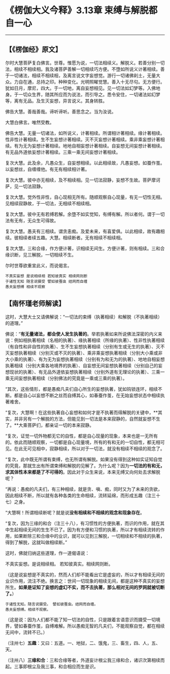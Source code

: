 # 《楞伽大义今释》3.13章 束缚与解脱都自一心

------

## 【《楞伽经》原文】

尔时大慧菩萨复白佛言。世尊。惟愿为说，一切法相续义。解脱义。若善分别一切法，相续不相续相。我及诸菩萨善解一切相续巧方便。不墮如所说义计著相续。善于一切诸法，相续不相续相，及离言说文字妄想觉。游行一切诸佛刹土，无量大众。力自在通，总持之印。种种变化。光明照矅觉慧。善入十无尽句。无方便行。犹如日月，摩尼，四大。于一切地，离自妄想相见。见一切法如幻梦等。入佛地身。于一切众生界，随其所应而为说法，而引导之。悉令安住，一切诸法如幻梦等，离有无品。及生灭妄想，异言说义。其身转胜。

佛告大慧。善哉善哉。谛听谛听。善思念之。当为汝说。

大慧白佛言。唯然受教。

佛告大慧。无量一切诸法，如所说义，计著相续。所谓相计著相续。缘计著相续。性非性计著相续。生不生妄想计著相续。灭不灭妄想计著相续。乘非乘妄想计著相续。有为无为妄想计著相续。地地自相妄想计著相续。自妄想无间妄想计著相续。有无品外道依妄想计著相续。三乘一乘无间妄想计著相续。

复次大慧。此及余，凡愚众生，自妄想相续。以此相续故，凡愚妄想。如蚕作茧。以妄想丝，自缠缠他。有无有相续相计著。

复次大慧。彼中亦无相续，及不相续相。见一切法寂静，妄想不生故。菩萨摩诃萨，见一切法寂静。

复次大慧。觉外性非性，自心现相无所有。随顺观察自心现量，有无一切性无相。见相续寂静故，于一切法，无相续不相续相。

复次大慧。彼中无有若缚若解。余墮不如实觉知，有缚有解。所以者何。谓于一切法有无有，无众生可得故。

复次大慧。愚夫有三相续。谓贪恚痴。及爱未来，有喜爱俱。以此相续，故有趣相续。彼相续者续五趣。大慧。相续断者。无有相续不相续相。

复次大慧。三和合缘，作方便计著，识相续无间生。方便计著，则有相续。三和合缘识断，见三解脱，一切相续不生。

尔时世尊欲重宣此义，而说偈言。

```
不真实妄想 是说相续相 若知彼真实 相续网则断
于诸性无知 随言说摄受 譬如彼蚕虫 结网而自缠
愚夫妄想缚 相续不观察
```



## 【南怀瑾老师解读】

这时，大慧大士又请佛解说：“一切法的束缚（执著相续）和解脱（不执著相续）的道理。”

佛说：“**有无量诸法，都会使人发生执著的**。举若执著如来所说佛法深密的内义来说：例如相执著相续（名相的执著）、缘执著相续（所缘的执著）、性非性执著相续（有自性和非自性的执著）、生不生妄想执著相续（分别有生或无生的执著）、灭不灭妄想执著相续（分别灭或不灭的执著）、乘非乘妄想执著相续（分别大小乘或非大小乘的执著）、有为无为妄想执著相续（分别有为和无为的执著）、地地自相妄想执著相续（分别大乘各地境界的执著）、自妄想无间妄想执著相续（分别自己的妄想现状的执著）、有无品外道依妄想执著相续（分别外道有无理论的执著）、三乘一乘无间妄想执著相续（分别佛法的究竟是一乘或三乘的执著）。

“其次，这些情形，都是愚痴凡夫们自心所生的妄想执著，犹如钩锁连环，相续不断。都是自心以妄想不断之丝而自缚其心，如春蚕作茧，在无始妄想状态中相续执著难舍。

“复次，大慧啊！在这些执著自心妄想和如何才是不执著而得解脱的关键中，**其实，并非另有一个解脱的方法，但能见到一切法是本来寂静的，自然就妄想不生了。**大乘菩萨们，都亲证一切的本来寂静。

“复次，证觉一切外物都无它的自性，都是自心现量的现象，本来也是一无所有的。依此而随顺观察，一切都是自心现量境，所有的有和无的一切自性，都无相可见。在此无可见相中，寂静相续，所以对于一切法，就没有相续不相续的观念了。

“复次，此中既无所谓有束缚，也无所谓有解脱。如果没有得到这种如实证知自觉的究竟，那就生出有所谓束缚和解脱的见解了。为什么呢？因为**一切法的有和无，求其体性本来都是了不可得的**。因此对于众生来说，本来无缚又向何处去求解脱呢？

“再说：愚痴的凡夫们，有三种相续，就是贪、嗔、痴，同时又为了未来的贪欲，因此相续不断，所以就有各种各类的生命相续，流转延绵，而形成五趣（注三十七）之身。

“大慧啊！所谓相续断呢？就是说**没有相续和不相续的观念和现象存在**。

“复次，因为三缘的和合（注三十八），有习惯性的方便执著，而识的作用，就在其中生起相续无间的生生不已了。因为有方便和习惯的执著，所以才有相续流转的作用，如果断除三和合缘中的业识，就可以见到三解脱，一切相续和不相续的执著，得到了解脱，这就叫做相续断。”

这时，佛就归纳这些道理，作一道偈语说：

不真实妄想。是说相续相。 若知彼真实。相续网则断。

（这是说妄想是不真实的，然而人们却不能看出它是虚妄的，所以才有相续无间的业识作用，流注不绝。换言之：世间一切现象的相续无间，都是这种不真实的妄想所生。**如果是证知了妄想的虚幻不实，而不去执著，那么相对无间的罗网就被切断了。**）

```
于诸性无知。随言说摄受。 譬如彼蚕虫。结网而自缠。
愚夫妄想缚。相续不观察。
```

（这是说：因为人们都不能了知一切法的自性，只是跟着言语意识而摄受一切境界，譬如春蚕作茧，自缚难解。所以愚痴无智的凡夫们，不能观察自觉，都在相续无间中，流转不已。）

（注卅七）**五趣**：又曰：五道。一、地狱，二、饿鬼，三、畜生，四、人，五、天。

（注卅八）**三缘和合**：三和合缘等者，外道妄计根尘我三缘和合，诸识次第相续而起。三事即根尘及我三事，和合相应而生是识。

